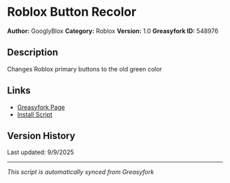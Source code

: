 # Roblox Button Recolor

**Author:** GooglyBlox
**Category:** Roblox
**Version:** 1.0
**Greasyfork ID:** 548976

## Description
Changes Roblox primary buttons to the old green color

## Links
- [Greasyfork Page](https://greasyfork.org/scripts/548976)
- [Install Script](https://update.greasyfork.org/scripts/548976/Roblox%20Button%20Recolor.user.js)

## Version History
Last updated: 9/9/2025

---
*This script is automatically synced from Greasyfork*
